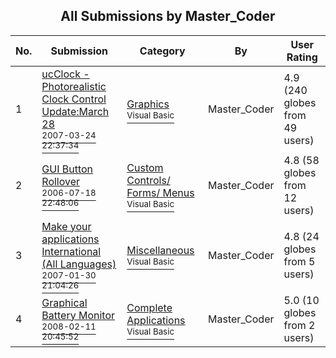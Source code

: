 ﻿<div align="center">

## All Submissions by Master\_Coder

</div>

No.  | Submission | Category | By   | User Rating
---- | ---------- | -------- | ---- | -----------
1 | [ucClock \- Photorealistic Clock Control Update:March 28<br /><sup>2007-03-24 22:37:34</sup>](https://github.com/Planet-Source-Code/master-coder-ucclock-photorealistic-clock-control-update-march-28__1-68149) | [Graphics<br /><sup>Visual Basic</sup>](../ByCategory/graphics__1-46.md) | Master\_Coder | 4.9 (240 globes from 49 users)
2 | [GUI Button Rollover<br /><sup>2006-07-18 22:48:06</sup>](https://github.com/Planet-Source-Code/master-coder-gui-button-rollover__1-66018) | [Custom Controls/ Forms/  Menus<br /><sup>Visual Basic</sup>](../ByCategory/custom-controls-forms-menus__1-4.md) | Master\_Coder | 4.8 (58 globes from 12 users)
3 | [Make your applications International  \(All Languages\)<br /><sup>2007-01-30 21:04:26</sup>](https://github.com/Planet-Source-Code/master-coder-make-your-applications-international-all-languages__1-67762) | [Miscellaneous<br /><sup>Visual Basic</sup>](../ByCategory/miscellaneous__1-1.md) | Master\_Coder | 4.8 (24 globes from 5 users)
4 | [Graphical Battery Monitor<br /><sup>2008-02-11 20:45:52</sup>](https://github.com/Planet-Source-Code/master-coder-graphical-battery-monitor__1-70081) | [Complete Applications<br /><sup>Visual Basic</sup>](../ByCategory/complete-applications__1-27.md) | Master\_Coder | 5.0 (10 globes from 2 users)
